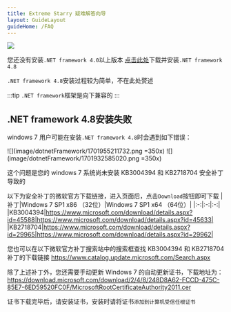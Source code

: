 ```yaml
---
title: Extreme Starry 疑难解答向导
layout: GuideLayout
guideHome: /FAQ
---
```


![](image/DotnetFramework/1701932003198.png)

您还没有安装`.NET framework 4.0`以上版本
[点击此处](https://download.visualstudio.microsoft.com/download/pr/2d6bb6b2-226a-4baa-bdec-798822606ff1/8494001c276a4b96804cde7829c04d7f/ndp48-x86-x64-allos-enu.exe)下载并安装`.NET framework 4.8`

`.NET framework 4.8`安装过程较为简单，不在此处赘述

:::tip
`.NET framework`框架是向下兼容的
:::

## .NET framework 4.8安装失败

windows 7 用户可能在安装`.NET framework 4.8`时会遇到如下错误：

![](image/dotnetFramework/1701955211732.png =350x)
![](image/dotnetFramework/1701932585020.png =350x)

这个问题是您的 windows 7 系统尚未安装 KB3004394 和 KB2718704 安全补丁导致的

以下为安全补丁的微软官方下载链接，进入页面后，点击`Download`按钮即可下载
|补丁|Windows 7 SP1 x86 （32位）|Windows 7 SP1 x64 （64位）|
|:-:|:-:|:-:|
|KB3004394|https://www.microsoft.com/download/details.aspx?id=45588|https://www.microsoft.com/download/details.aspx?id=45633|
|KB2718704|https://www.microsoft.com/download/details.aspx?id=29965|https://www.microsoft.com/download/details.aspx?id=29962|

您也可以在以下微软官方补丁搜索站中的搜索框查找 KB3004394 和 KB2718704 补丁的下载链接
https://www.catalog.update.microsoft.com/Search.aspx

除了上述补丁外，您还需要手动更新 Windows 7 的自动更新证书，下载地址为：https://download.microsoft.com/download/2/4/8/248D8A62-FCCD-475C-85E7-6ED59520FC0F/MicrosoftRootCertificateAuthority2011.cer

证书下载完毕后，请安装证书，安装时请将证书`添加到计算机受信任根证书`
